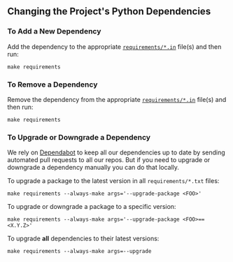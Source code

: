 Changing the Project's Python Dependencies
------------------------------------------

### To Add a New Dependency

Add the dependency to the appropriate [`requirements/*.in`](requirements/)
file(s) and then run:

```terminal
make requirements
```

### To Remove a Dependency

Remove the dependency from the appropriate [`requirements/*.in`](requirements)
file(s) and then run:

```terminal
make requirements
```

### To Upgrade or Downgrade a Dependency

We rely on [Dependabot](https://github.com/dependabot) to keep all our
dependencies up to date by sending automated pull requests to all our repos.
But if you need to upgrade or downgrade a dependency manually you can do that
locally.

To upgrade a package to the latest version in all `requirements/*.txt` files:

```terminal
make requirements --always-make args='--upgrade-package <FOO>'
```

To upgrade or downgrade a package to a specific version:

```terminal
make requirements --always-make args='--upgrade-package <FOO>==<X.Y.Z>'
```

To upgrade **all** dependencies to their latest versions:

```terminal
make requirements --always-make args=--upgrade
```

